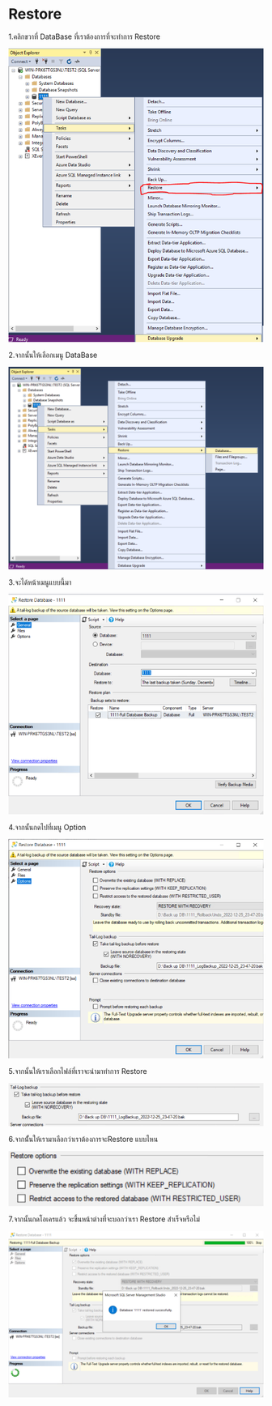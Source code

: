 # Restore

1.คลิกขวาที่ DataBase ที่เราต้องการที่จะทำการ Restore&#x20;

![](<../../.gitbook/assets/image (58).png>)

2.จากนั้นให้เลือกเมนู DataBase&#x20;

![](<../../.gitbook/assets/image (57).png>)

3.จะได้หน้าเมนูแบบนี้มา

![](<../../.gitbook/assets/image (4) (1).png>)

4.จากนั้นกดไปที่เมนู Option&#x20;

![](<../../.gitbook/assets/image (75).png>)

5.จากนั้นให้เราเลือกไฟล์ที่เราจะนำมาทำการ Restore

![](<../../.gitbook/assets/image (13).png>)

6.จากน้ั้นให้เรามาเลือกว่าเราต้องการจะRestore แบบไหน&#x20;

![](<../../.gitbook/assets/image (91).png>)

7.จากนั้นกดโอเครแล้ว จะขึ้นหน้าต่างที่จะบอกว่าเรา Restore สำเร็จหรือไม่

![](<../../.gitbook/assets/image (93).png>)
